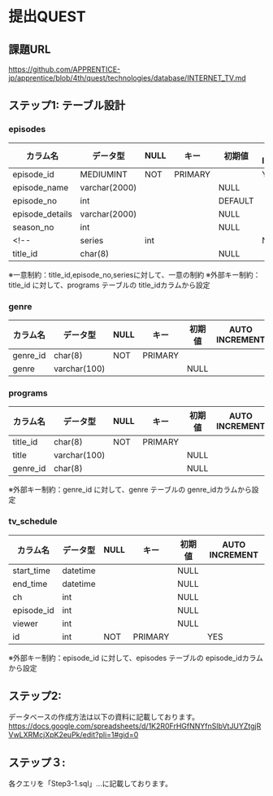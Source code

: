# 提出QUEST
## 課題URL
https://github.com/APPRENTICE-jp/apprentice/blob/4th/quest/technologies/database/INTERNET_TV.md

## ステップ1: テーブル設計

### episodes
| カラム名| データ型| NULL| キー| 初期値| AUTO INCREMENT|
| ------ |------|----| ----| ----| ----|
|episode_id| MEDIUMINT |NOT |PRIMARY | |YES|
|episode_name| varchar(2000)| | |NULL|
|episode_no| int | | |DEFAULT| |
|episode_details| varchar(2000)| | |NULL| |
|season_no| int | | |NULL| |
<!-- |series| int | | |NULL| | -->
|title_id| char(8) | | | NULL| |

※一意制約：title_id,episode_no,seriesに対して、一意の制約
※外部キー制約：title_id に対して、programs テーブルの title_idカラムから設定


### genre
| カラム名| データ型| NULL| キー| 初期値| AUTO INCREMENT|
| ------ |------|----| ----| ----| ----|
|genre_id| char(8) |NOT |PRIMARY |||
|genre| varchar(100)|||NULL|


### programs
| カラム名| データ型| NULL| キー| 初期値| AUTO INCREMENT|
| ------ |------|----| ----| ----| ----|
|title_id|char(8) |NOT|PRIMARY |||
|title|varchar(100)|||NULL|
|genre_id|char(8)|||NULL|

※外部キー制約：genre_id に対して、genre テーブルの genre_idカラムから設定


### tv_schedule
| カラム名| データ型| NULL| キー| 初期値| AUTO INCREMENT|
| ------ |------|----| ----| ----| ----|
|start_time| datetime |||NULL||
|end_time|datetime|||NULL|
|ch| int |||NULL||
|episode_id|int|||NULL||
|viewer| int |||NULL||
|id|int |NOT |PRIMARY ||YES|

※外部キー制約：episode_id に対して、episodes テーブルの episode_idカラムから設定


## ステップ2:
データベースの作成方法は以下の資料に記載しております。
https://docs.google.com/spreadsheets/d/1K2R0FrHGfNNYfnSIbVtJUYZtgjRVwLXRMcjXpK2euPk/edit?pli=1#gid=0


## ステップ３:
各クエリを「Step3-1.sql」...に記載しております。